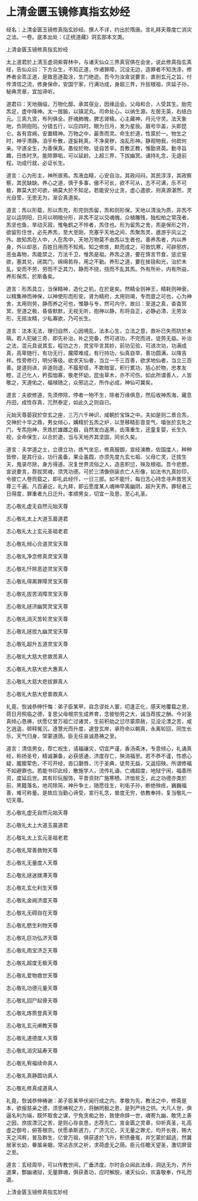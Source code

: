 # 上清金匮玉镜修真指玄妙经

经名：上清金匮玉镜修真指玄妙经。撰人不详，约出於隋唐。言礼拜天尊度亡消灾之法。一卷。底本出处：《正统道藏》洞玄部本文类。

上清金匮玉镜修真指玄妙经

太上道君於上清玉虚洞紫霄林中，与诸天仙众三界真官俱在会坐，说此修真指玄真经，告仙众曰：下方众生，不知正道，作诸罪障，沉没无边，造罪者不知洗涤，修养者全乖正道，是致恶道盈涂，生门绝迹。吾今为汝宣说要言，直剖玄元之旨，付传清信之流，修身保命，安国宁家，行满功成，身超三界，升拔根祖，庆延子孙，秘典灵章，宜加谛听。

道君曰：天地捆缢，万物化醇。承其宿业，因缘运会。父母和合，人受其生。胎完炁足，虚中降神。太一居脑，以镇泥丸。司命处心，以纳生源。左居无英，右结白元。三真九宫，布列俱全。肝魂肺魄，脾志肾精。心主藏神，丹元守灵。法天象地，负阴抱阳。分错五行，以应四时。眼为日月，发为星辰。眉号华盖，头即昆仑。各有宫阙，安置精神。万物之中，最贵而灵。命生於道，性禀於一。物生之时，神乎清静。洎乎朴散，逐妄耗真。不净臭秽，浊乱形神。静观物我，何疏何亲。守道全生，为善保真。愚役於物，徒自苦辛。吾敷正教，惟勖贤英。勤寻旨趣，日炼时烹。能除罪垢，可以延龄。上超三界，下拔幽冥。诵持礼念，无退前程。功成行就，必证长生。

道言：心为形主，神所居焉。炁液血精，心安自治。其政闷闷，其民淳淳，其政察察，其民缺缺。养心之道，慎于多事，傲不可长，欲不可从，志不可满，乐不可极，罪莫大於可欲，祸莫大於不知足。若能安分止贪，虚心遣欲，则真源湛然，灵光自莹，无思无为，渐合真道矣。

道言：炁以形载，形以炁充，形完则炁留，炁和则形保。天地以清浊为质，非炁不足以运阴阳，日月以明暗分形，非炁不足以交魂魄。众植雕残，独松柏之常茂者，炁坚也鱼，旱动灭寂，惟龟鹤之不悴者，炁住也。形为留炁之舍，炁是保形之符，欲留形住世，必先养炁，至大至刚，充塞乎天地之间，炁聚炁灵，遨游乎风尘之外。故知炁在人中，人在炁中，天地万物莫不由炁以生者也。善养炁者，内以养身，外以却恶，百姓日用而不知焉。知之修炼，默而成之，可救饥寒，可辟邪疠，恶虫毒物，炁能禁之，万法千卫，惟炁是祖。养炁之道，要在慎言节食，惩忿窒欲，塞其兑，闭其门，绵绵若存，用之不勤。养形之道，要在挫锐和光，治於未乱，安而不劳，劳而不乏其力，静而不挠，挠而不乱其炁。外有所补，内有所益，养形保炁，於斯备矣。

道言：形炁具立，当保精神，造化之机，在於是矣。然精全则神王，精耗则神衰，以精集神而神保，以神使形而形安。肾为精府，太用则竭，专而啬之可也，心为神舍，太用则劳，静而养之可也，惟静与专，然可内守。故曰：至道之真，杳杳冥冥，至道之极，昏昏默默，无视无听，抱神以静，形将自正，必静必清，无劳汝形，无摇汝精，少私寡欲，乃可长生。

道言：法本无法，理归自然，心因境乱，法本心生，立法之意，救补已失而防於未萌。若人犯破三奇，即先补治，补之完备，然可进功，不完而进，徒劳无益。补治之法，混元具说其玄，程功之方，灵宝毕言其妙，前功见验，可进次功，功满成真，高卑随行，有功无行，魔障难成，有行持功，仙真自举，善功圆满，以降吉祥。性旁修行，明分等级。欲求天仙者，当立一千三百善，欲求地仙者，当立三百善。是道则进，非道则退，不履邪径，不欺暗室，积行累功，慈心於物，忠孝友睦，正己化人，矜孤恤寡，敬老怀幼，昆虫草木，亦不可伤。如此所谓善人，人皆敬之，天道佑之，福禄随之，众邪远之，所作必成，神仙可冀矣。

道言：夫欲修道，先须停除，停者一物不生，除者万缘俱息，然后收神炁海，藏息丹田，成性存真，兀然泰定，如此久之则自已。

元始天尊晏寂於空玄之座，三万六千神识，咸朝於宝珠之中。夫如是则二景合炁，交神於十华之鼎，男女倾心，媾精於五炁之炉，以至移精彭音变气，噏张於玄牝之门，专炁抱神，烹炼於雄雌之器，自然发白返黑，齿落重生，还童复婴，长生久视，全命保生，以合於道，当与天地齐其坚固，同长久矣。

道言：夫学道之士，立德立功，炼气坐忘，修真服御，宣经演教，佐国度人，种种皆修，是其行业，功行虽备，果业虽圆，亦须先度九玄七祖、父母亡灵，迁拔生天，鬼录尽除，身方得道。况复世界流俗之人，造恶积愆，殃及根祖。吾今悲愍，宣说要言，荐拔冥魂，须凭功德。可於三清像侧装衣亡人形像，如法书九真妙印，令彼亡人卷而载之，即礼此经忏，一日三部。如不能忏，每日志心持念寻声救苦天尊三千遍。凡百遍讫，礼九拜，即云愿度某人魂神早离幽阴，超升天界。罪轻者三日得度，罪重者九日迁升。孝顺男女，切宜一及恳，至心礼圣。

志心敬礼虚无自然元始天尊

志心敬礼太上大道玉晨道君

志心敬礼太上玄元圣祖老君

志心敬礼倾心合道灵宝天尊

志心敬礼净念修真灵宝天尊

志心敬礼忏除恶迹灵宝天尊

志心敬礼得离罪障灵宝天尊

志心敬礼拔苦消障灵宝天尊

志心敬礼拯济幽冥灵宝天尊

志心敬礼消灭苦轮灵宝天尊

志心敬礼拯拔九幽灵宝天尊

志心敬礼超升五道灵宝天尊

志心敬礼大慈大悲救苦真人

志心敬礼大慈大悲大惠真人

志心敬礼大慈大悲拔罪真人

志心敬礼大慈大悲普救真人

礼竟，恢诚恭伸忏悔：弟子臣某甲，自念谬处人寰，叨逢正化，感天地覆载之恩，荷日月照临之德，复思父母根宗生成养育，念彼劬劳之大，诚当荐拔之酬。今对圣真倾心恳祷，伏愿亿曾万祖亡过诸灵，生前积劫之愆尽蒙原赦，见没沦漂之苦，咸乞逍遥，顿释冤沉，逐慧光而升度，遽登玄岸，承符命以朝真，永离轮回，同生长乐，天气归身，常蒙道荫。臣无任哀诚恳祷之至。

道言：清信男女，荐亡祝生，请福禳灾，切宜严谨，香汤斋沐，专意倾心，礼诵真经，称扬圣号，精诚兼备，必获感通，济度存亡，殃消福至。若不恭不谨，性惑心疑，腥膻荤色，不可开经，沓口磨唇，污于圣典，徒劳无益，又返招殃。所谓修福不如避罪也。若能书印此经，散施学人，流传礼诵，亡魂超度，地狱宁闲，福善所资，度延后世。其有珍玩服饰，平昔资财广施寒栖，济恤贫乏，此之功德亦类於前，黑籍落名，地司除简，神升争土，随愿往生，利佑子孙，断绝殃疰，巍巍福善，难可称量。是故应当勤心谛受，宣行礼念，普度无穷，依教奉持，复当敬礼一切天尊。

志心敬礼虚无自然元始天尊

志心敬礼太上大道玉晨道君

志心敬礼太上玄元圣祖老君

志心敬礼常善救物天尊

志心敬礼无量度人天尊

志心敬礼拯迷拨滞天尊

志心敬礼玄化利生天尊

志心敬礼金阙济度天尊

志心敬礼无碍自在天尊

志心敬礼愍生利物天尊

志心敬礼巨功弘济天尊

志心敬礼雨宝济乏天尊

志心敬礼超度无极天尊

志心敬礼爱物救世天尊

志心敬礼功德元量天尊

志心敬礼回尸起骨天尊

志心敬礼炼质登真天尊

志心敬礼玄元阐教天尊

志心敬礼道德度人天尊

志心敬礼消灾延寿天尊

志心敬礼宥福续命真人

志心敬礼真静圆功真人

志心敬礼修真成道真人

礼竟，恢诚恭伸梼谢：弟子臣某甲伏闻行成之内，孝敬为先，教法之中，修斋是本，欲报慈亲之德，须思梼祝之方，将酬罔极之恩，是列严持之供。大凡人世，俱逼名利为端，既怀取舍之谋，宁免贪痴之咎，致使命辞一世，魂寄九幽，敢凭上善之因，庶拔漂沉之苦，是则心存哀恳，志荐先亡。宣金匮之灵章，仰祈真圣，礼高虚之御号，俯答根宗。伏愿承斯道力，广济沉沦，灭无量之罪尤，均开长夜，赐大天之鸿宥，普及群生，亿曾万祖，俱获遂於飞升，积债叠冤，并乞蒙於超适，然冀居家长幼，眷属亲姻，常沾吉庆之祈，求荷虚无之荫。臣元任瞻天望圣，激切屏营之至。

道言：玄经周毕，可以传教世间，广垂济度。尔时会众闻此法缘，洞达无为，齐升道果，酆幽诸狱，无量罪魂，俱获善功，应时解脱，诸天仙众，欢喜敬奉，作礼而退。

上清金匮玉镜修真指玄妙经
